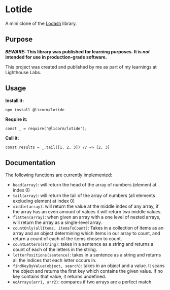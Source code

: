 # Lotide

A mini clone of the [Lodash](https://lodash.com) library.

## Purpose

**_BEWARE:_ This library was published for learning purposes. It is _not_ intended for use in production-grade software.**

This project was created and published by me as part of my learnings at Lighthouse Labs. 

## Usage

**Install it:**

`npm install @licorm/lotide`

**Require it:**

`const _ = require('@licorm/lotide');`

**Call it:**

`const results = _.tail([1, 2, 3]) // => [2, 3]`

## Documentation

The following functions are currently implemented:

* `head(array)`: will return the head of the array of numbers (element at index 0)
* `tail(array)`: will return the tail of the array of numbers (all elements excluding element at index 0)
* `middle(array)`: will return the value at the middle index of any array, if the array has an even amount of values it will return two middle values.
* `flatten(array)`: when given an array with a one level of nested arrays, will return the array as a single-level array.
* `countOnly(allItems, itemsToCount)`: Takes in a collection of items as an array and an object determining which items in our array to count, and return a count of each of the items chosen to count.
* `countLetters(string)`: takes in a sentence as a string and returns a count of each of the letters in the string.
* `letterPositions(sentence)`: takes in a sentence as a string and returns all the indices that each letter occurs in.
* `findKeyByValue(object, search)`: takes in an object and a value. It scans the object and returns the first key which contains the given value. If no key contains that value, it returns undefined.
* `eqArrays(arr1, arr2)`: compares if two arrays are a perfect match